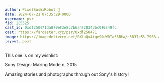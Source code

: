 ```yaml
---
author: PixelSushiRobot 💫
date: 2024-07-21T07:35:29+0000
username: psr
fid: 205525
cast_id: 0xdf250471da870e83e8c7b6a4728343bc090249fc
cast: https://farcaster.xyz/psr/0xdf250471
image: https://imagedelivery.net/BXluQx4ige9GuW0Ia56BHw/c3837e56-7963-4508-9ad7-95bc92d75600/original
layout: post
---
```


This one is on my wishlist:

Sony Design: Making Modern, 2015

Amazing stories and photographs through out Sony's history!

<img src='https://imagedelivery.net/BXluQx4ige9GuW0Ia56BHw/c3837e56-7963-4508-9ad7-95bc92d75600/original' alt='' referrerpolicy='no-referrer'/>
<img src='https://imagedelivery.net/BXluQx4ige9GuW0Ia56BHw/2f233309-f062-4b6e-a5bb-8cb00679e200/original' alt='' referrerpolicy='no-referrer'/>
